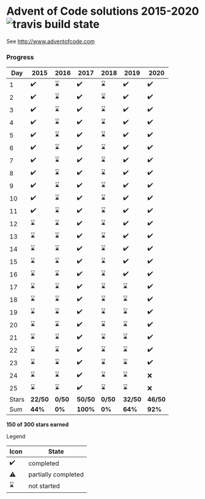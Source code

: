 # Advent of Code solutions 2015-2020 ![travis build state](https://travis-ci.org/chrlembeck/aoc2017.svg?branch=master)

See http://www.adventofcode.com

### Progress

Day   | 2015                | 2016                | 2017                | 2018                | 2019               | 2020
----- | ------------------- | ------------------- | ------------------- | ------------------- | ------------------ | ------------------ 
  1   | :heavy_check_mark:  | :hourglass:         | :heavy_check_mark:  | :hourglass:         | :heavy_check_mark: | :heavy_check_mark:
  2   | :heavy_check_mark:  | :hourglass:         | :heavy_check_mark:  | :hourglass:         | :heavy_check_mark: | :heavy_check_mark:
  3   | :heavy_check_mark:  | :hourglass:         | :heavy_check_mark:  | :hourglass:         | :heavy_check_mark: | :heavy_check_mark:
  4   | :heavy_check_mark:  | :hourglass:         | :heavy_check_mark:  | :hourglass:         | :heavy_check_mark: | :heavy_check_mark:
  5   | :heavy_check_mark:  | :hourglass:         | :heavy_check_mark:  | :hourglass:         | :heavy_check_mark: | :heavy_check_mark:
  6   | :heavy_check_mark:  | :hourglass:         | :heavy_check_mark:  | :hourglass:         | :heavy_check_mark: | :heavy_check_mark:
  7   | :heavy_check_mark:  | :hourglass:         | :heavy_check_mark:  | :hourglass:         | :heavy_check_mark: | :heavy_check_mark:
  8   | :heavy_check_mark:  | :hourglass:         | :heavy_check_mark:  | :hourglass:         | :heavy_check_mark: | :heavy_check_mark:
  9   | :heavy_check_mark:  | :hourglass:         | :heavy_check_mark:  | :hourglass:         | :heavy_check_mark: | :heavy_check_mark:
  10  | :heavy_check_mark:  | :hourglass:         | :heavy_check_mark:  | :hourglass:         | :heavy_check_mark: | :heavy_check_mark:
  11  | :heavy_check_mark:  | :hourglass:         | :heavy_check_mark:  | :hourglass:         | :heavy_check_mark: | :heavy_check_mark:
  12  | :hourglass:         | :hourglass:         | :heavy_check_mark:  | :hourglass:         | :heavy_check_mark: | :heavy_check_mark:
  13  | :hourglass:         | :hourglass:         | :heavy_check_mark:  | :hourglass:         | :heavy_check_mark: | :heavy_check_mark:
  14  | :hourglass:         | :hourglass:         | :heavy_check_mark:  | :hourglass:         | :heavy_check_mark: | :heavy_check_mark:
  15  | :hourglass:         | :hourglass:         | :heavy_check_mark:  | :hourglass:         | :heavy_check_mark: | :heavy_check_mark:
  16  | :hourglass:         | :hourglass:         | :heavy_check_mark:  | :hourglass:         | :heavy_check_mark: | :heavy_check_mark:
  17  | :hourglass:         | :hourglass:         | :heavy_check_mark:  | :hourglass:         | :hourglass:        | :heavy_check_mark:
  18  | :hourglass:         | :hourglass:         | :heavy_check_mark:  | :hourglass:         | :hourglass:        | :heavy_check_mark:
  19  | :hourglass:         | :hourglass:         | :heavy_check_mark:  | :hourglass:         | :hourglass:        | :heavy_check_mark:
  20  | :hourglass:         | :hourglass:         | :heavy_check_mark:  | :hourglass:         | :hourglass:        | :heavy_check_mark:
  21  | :hourglass:         | :hourglass:         | :heavy_check_mark:  | :hourglass:         | :hourglass:        | :heavy_check_mark:
  22  | :hourglass:         | :hourglass:         | :heavy_check_mark:  | :hourglass:         | :hourglass:        | :heavy_check_mark:
  23  | :hourglass:         | :hourglass:         | :heavy_check_mark:  | :hourglass:         | :hourglass:        | :heavy_check_mark:
  24  | :hourglass:         | :hourglass:         | :heavy_check_mark:  | :hourglass:         | :hourglass:        | :x:
  25  | :hourglass:         | :hourglass:         | :heavy_check_mark:  | :hourglass:         | :hourglass:        | :x:
Stars | **22/50**           | **0/50**            | **50/50**           | **0/50**            | **32/50**          | **46/50**
 Sum  | **44%**             | **0%**              | **100%**            | **0%**              | **64%**            | **92%**
 
**150 of 300 stars earned**

Legend

Icon               | State
------------------ | --------------------
:heavy_check_mark: | completed 
:warning:          | partially completed 
:hourglass:        | not started 